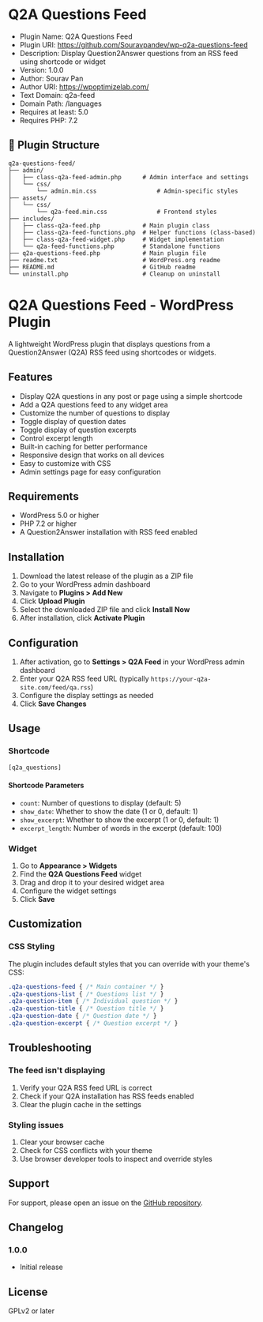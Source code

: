 # Q2A Questions Feed

- Plugin Name: Q2A Questions Feed
- Plugin URI: https://github.com/Souravpandev/wp-q2a-questions-feed
- Description: Display Question2Answer questions from an RSS feed using shortcode or widget
- Version: 1.0.0
- Author: Sourav Pan
- Author URI: https://wpoptimizelab.com/
- Text Domain: q2a-feed
- Domain Path: /languages
- Requires at least: 5.0
- Requires PHP: 7.2

## 📂 Plugin Structure

```text
q2a-questions-feed/
├── admin/
│   ├── class-q2a-feed-admin.php      # Admin interface and settings
│   └── css/
│       └── admin.min.css                 # Admin-specific styles
├── assets/
│   └── css/
│       └── q2a-feed.min.css              # Frontend styles
├── includes/
│   ├── class-q2a-feed.php            # Main plugin class
│   ├── class-q2a-feed-functions.php  # Helper functions (class-based)
│   ├── class-q2a-feed-widget.php     # Widget implementation
│   └── q2a-feed-functions.php        # Standalone functions
├── q2a-questions-feed.php            # Main plugin file
├── readme.txt                        # WordPress.org readme
├── README.md                         # GitHub readme
└── uninstall.php                     # Cleanup on uninstall
```

# Q2A Questions Feed - WordPress Plugin

A lightweight WordPress plugin that displays questions from a Question2Answer (Q2A) RSS feed using shortcodes or widgets.

## Features

- Display Q2A questions in any post or page using a simple shortcode
- Add a Q2A questions feed to any widget area
- Customize the number of questions to display
- Toggle display of question dates
- Toggle display of question excerpts
- Control excerpt length
- Built-in caching for better performance
- Responsive design that works on all devices
- Easy to customize with CSS
- Admin settings page for easy configuration

## Requirements

- WordPress 5.0 or higher
- PHP 7.2 or higher
- A Question2Answer installation with RSS feed enabled

## Installation

1. Download the latest release of the plugin as a ZIP file
2. Go to your WordPress admin dashboard
3. Navigate to **Plugins > Add New**
4. Click **Upload Plugin**
5. Select the downloaded ZIP file and click **Install Now**
6. After installation, click **Activate Plugin**

## Configuration

1. After activation, go to **Settings > Q2A Feed** in your WordPress admin dashboard
2. Enter your Q2A RSS feed URL (typically `https://your-q2a-site.com/feed/qa.rss`)
3. Configure the display settings as needed
4. Click **Save Changes**

## Usage

### Shortcode

```php
[q2a_questions]
```

#### Shortcode Parameters

- `count`: Number of questions to display (default: 5)
- `show_date`: Whether to show the date (1 or 0, default: 1)
- `show_excerpt`: Whether to show the excerpt (1 or 0, default: 1)
- `excerpt_length`: Number of words in the excerpt (default: 100)

### Widget

1. Go to **Appearance > Widgets**
2. Find the **Q2A Questions Feed** widget
3. Drag and drop it to your desired widget area
4. Configure the widget settings
5. Click **Save**

## Customization

### CSS Styling

The plugin includes default styles that you can override with your theme's CSS:

```css
.q2a-questions-feed { /* Main container */ }
.q2a-questions-list { /* Questions list */ }
.q2a-question-item { /* Individual question */ }
.q2a-question-title { /* Question title */ }
.q2a-question-date { /* Question date */ }
.q2a-question-excerpt { /* Question excerpt */ }
```

## Troubleshooting

### The feed isn't displaying

1. Verify your Q2A RSS feed URL is correct
2. Check if your Q2A installation has RSS feeds enabled
3. Clear the plugin cache in the settings

### Styling issues

1. Clear your browser cache
2. Check for CSS conflicts with your theme
3. Use browser developer tools to inspect and override styles

## Support

For support, please open an issue on the [GitHub repository](https://github.com/yourusername/q2a-questions-feed/issues).

## Changelog

### 1.0.0
- Initial release

## License

GPLv2 or later
